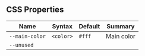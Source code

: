 ## CSS Properties

Name           | Syntax    | Default | Summary   
-------------- | --------- | ------- | ----------
`--main-color` | `<color>` | `#fff`  | Main color
`--unused`     |           |         |           
